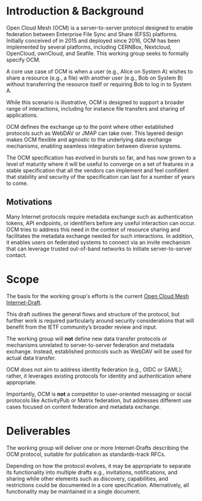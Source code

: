 # Introduction & Background

Open Cloud Mesh (OCM) is a server-to-server protocol designed to enable
federation between Enterprise File Sync and Share (EFSS) platforms.
Initially conceived of in 2015 and deployed since 2016, OCM has been
implemented by several platforms, including CERNBox, Nextcloud,
OpenCloud, ownCloud, and Seafile. This working group seeks to formally
specify OCM.

A core use case of OCM is when a user (e.g., Alice on System A) wishes
to share a resource (e.g., a file) with another user (e.g., Bob on
System B) without transferring the resource itself or requiring Bob to
log in to System A.

While this scenario is illustrative, OCM is designed to support a broader
range of interactions, including for instance file transfers and sharing
of applications.

OCM defines the exchange up to the point where other established
protocols such as WebDAV or JMAP can take over. This layered design
makes OCM flexible and agnostic to the underlying data exchange
mechanisms, enabling seamless integration between diverse systems.

The OCM specification has evolved in bursts so far, and has now grown
to a level of maturity where it will be useful to converge on a set of
features in a stable specification that all the vendors can implement
and feel confident that stability and security of the specification can
last for a number of years to come.

## Motivations

Many Internet protocols require metadata exchange such as
authentication tokens, API endpoints, or identifiers before any useful
interaction can occur. OCM tries to address this need in the context of
resource sharing and facilitates the metadata exchange needed for such
interactions. In addition, it enables users on federated systems to
connect via an invite mechanism that can leverage trusted out-of-band
networks to initiate server-to-server contact.

# Scope

The basis for the working group's efforts is the current [Open Cloud
Mesh Internet-Draft](https://datatracker.ietf.org/doc/draft-lopresti-open-cloud-mesh/).

This draft outlines the general flows and structure of the protocol,
but further work is required particularly around security
considerations that will benefit from the IETF community’s broader
review and input.

The working group will **not** define new data transfer protocols or
mechanisms unrelated to server-to-server federation and metadata
exchange. Instead, established protocols such as WebDAV will be used
for actual data transfer.

OCM does not aim to address identity federation (e.g., OIDC or SAML);
rather, it leverages existing protocols for identity and authentication
where appropriate.

Importantly, OCM is **not** a competitor to user-oriented messaging or
social protocols like ActivityPub or Matrix federation, but addresses
different use cases focused on content federation and metadata
exchange.

# Deliverables

The working group will deliver one or more Internet-Drafts describing
the OCM protocol, suitable for publication as standards-track RFCs.

Depending on how the protocol evolves, it may be appropriate to
separate its functionality into multiple drafts e.g., invitations,
notifications, and sharing while other elements such as discovery,
capabilities, and restrictions could be documented in a core
specification. Alternatively, all functionality may be maintained in a
single document.

